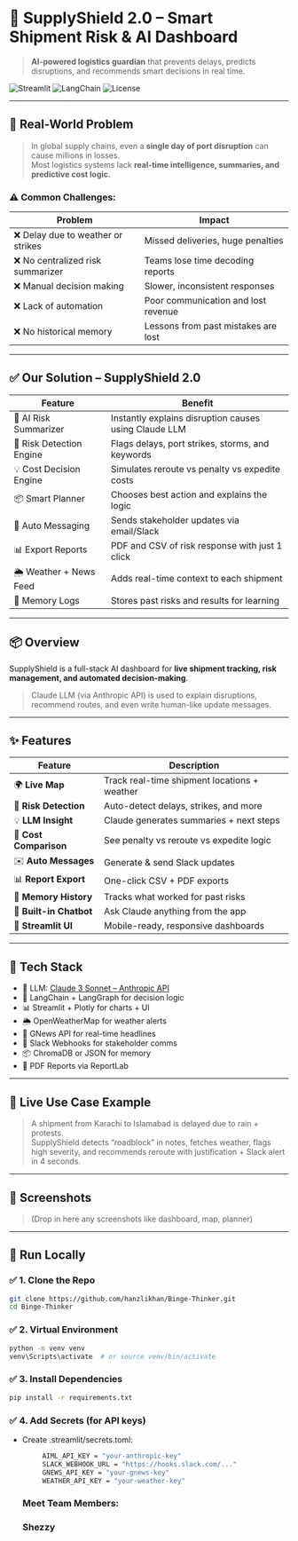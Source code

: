 # 🚚 SupplyShield 2.0 – Smart Shipment Risk & AI Dashboard

> **AI-powered logistics guardian** that prevents delays, predicts disruptions, and recommends smart decisions in real time.

![Streamlit](https://img.shields.io/badge/built%20with-Streamlit-orange?logo=streamlit)
![LangChain](https://img.shields.io/badge/langchain-enabled-blueviolet?logo=python)
![License](https://img.shields.io/badge/license-MIT-green)

---

## 🧩 Real-World Problem

> In global supply chains, even a **single day of port disruption** can cause millions in losses.  
> Most logistics systems lack **real-time intelligence, summaries, and predictive cost logic.**

### ⚠️ Common Challenges:

| Problem | Impact |
|--------|--------|
| ❌ Delay due to weather or strikes | Missed deliveries, huge penalties |
| ❌ No centralized risk summarizer | Teams lose time decoding reports |
| ❌ Manual decision making | Slower, inconsistent responses |
| ❌ Lack of automation | Poor communication and lost revenue |
| ❌ No historical memory | Lessons from past mistakes are lost |

---

## ✅ Our Solution – SupplyShield 2.0

| Feature | Benefit |
|--------|---------|
| 🤖 AI Risk Summarizer | Instantly explains disruption causes using Claude LLM |
| 🚨 Risk Detection Engine | Flags delays, port strikes, storms, and keywords |
| 💡 Cost Decision Engine | Simulates reroute vs penalty vs expedite costs |
| 📦 Smart Planner | Chooses best action and explains the logic |
| 💬 Auto Messaging | Sends stakeholder updates via email/Slack |
| 📊 Export Reports | PDF and CSV of risk response with just 1 click |
| 🌦 Weather + News Feed | Adds real-time context to each shipment |
| 📜 Memory Logs | Stores past risks and results for learning |

---

## 📦 Overview

SupplyShield is a full-stack AI dashboard for **live shipment tracking, risk management, and automated decision-making**.

> Claude LLM (via Anthropic API) is used to explain disruptions, recommend routes, and even write human-like update messages.

---

## ✨ Features

| Feature | Description |
|--------|-------------|
| 🌍 **Live Map** | Track real-time shipment locations + weather |
| 🚨 **Risk Detection** | Auto-detect delays, strikes, and more |
| 💡 **LLM Insight** | Claude generates summaries + next steps |
| 💸 **Cost Comparison** | See penalty vs reroute vs expedite logic |
| ✉️ **Auto Messages** | Generate & send Slack updates |
| 📊 **Report Export** | One-click CSV + PDF exports |
| 🧠 **Memory History** | Tracks what worked for past risks |
| 💬 **Built-in Chatbot** | Ask Claude anything from the app |
| 🔄 **Streamlit UI** | Mobile-ready, responsive dashboards |

---

## 🧪 Tech Stack

- 🧠 LLM: [Claude 3 Sonnet – Anthropic API](https://www.anthropic.com)
- 🧩 LangChain + LangGraph for decision logic
- 📊 Streamlit + Plotly for charts + UI
- 🌦️ OpenWeatherMap for weather alerts
- 📰 GNews API for real-time headlines
- 💬 Slack Webhooks for stakeholder comms
- 📦 ChromaDB or JSON for memory
- 📄 PDF Reports via ReportLab

---

## 🚨 Live Use Case Example

> A shipment from Karachi to Islamabad is delayed due to rain + protests.  
> SupplyShield detects “roadblock” in notes, fetches weather, flags high severity, and recommends reroute with justification + Slack alert in 4 seconds.

---

## 📸 Screenshots

> (Drop in here any screenshots like dashboard, map, planner)

---

## 🚀 Run Locally

### ✅ 1. Clone the Repo

```bash
git clone https://github.com/hanzlikhan/Binge-Thinker.git
cd Binge-Thinker
```

### ✅ 2. Virtual Environment
```bash
python -m venv venv
venv\Scripts\activate  # or source venv/bin/activate
```
### ✅ 3. Install Dependencies
```bash
pip install -r requirements.txt
```

### ✅ 4. Add Secrets (for API keys)
- Create .streamlit/secrets.toml:

  ``` bash
       AIML_API_KEY = "your-anthropic-key"
       SLACK_WEBHOOK_URL = "https://hooks.slack.com/..."
       GNEWS_API_KEY = "your-gnews-key"
       WEATHER_API_KEY = "your-weather-key"
  ```

  ### Meet Team Members:
  ### Shezzy
  
